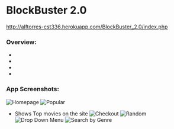 # BlockBuster 2.0
http://alftorres-cst336.herokuapp.com/BlockBuster_2.0/index.php

### Overview:
 
+ 
+  
+ 
+

### App Screenshots:
![Homepage](http://i66.tinypic.com/2dt4x83.png)
![Popular](http://i64.tinypic.com/20qjd6e.png)
+ Shows Top movies on the site
![Checkout](http://i64.tinypic.com/vya0wz.png)
![Random](http://i68.tinypic.com/2v34nti.png)
![Drop Down Menu](http://i65.tinypic.com/axlhjm.png)
![Search by Genre](http://i65.tinypic.com/2v9stb5.png)

